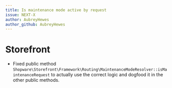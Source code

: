 ```yaml
---
title: Is maintenance mode active by request
issue: NEXT-X
author: AubreyHewes
author_github: AubreyHewes
---
```

# Storefront
* Fixed public method `Shopware\Storefront\Framework\Routing\MaintenanceModeResolver::isMaintenanceRequest` to actually use the correct logic and dogfood it in the other public methods.
